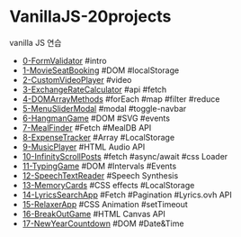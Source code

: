 # VanillaJS-20projects
vanilla JS 연습

- [0-FormValidator](./0-FormValidator) #intro
- [1-MovieSeatBooking](./1-MovieSeatBooking) #DOM #localStorage
- [2-CustomVideoPlayer](./2-CustomVideoPlayer) #video
- [3-ExchangeRateCalculator](./3-ExchangeRateCalculator) #api #fetch
- [4-DOMArrayMethods](./4-DOMArrayMethods) #forEach #map #filter #reduce
- [5-MenuSliderModal](./5-MenuSliderModal) #modal #toggle-navbar
- [6-HangmanGame](./6-HangmanGame) #DOM #SVG #events
- [7-MealFinder](./7-MealFinder) #Fetch #MealDB API
- [8-ExpenseTracker](./8-ExpenseTracker) #Array #LocalStorage
- [9-MusicPlayer](./9-MusicPlayer) #HTML Audio API
- [10-InfinityScrollPosts](./10-InfinityScrollPosts) #fetch #async/await #css Loader
- [11-TypingGame](./11-TypingGame) #DOM #Intervals #Events
- [12-SpeechTextReader](./12-SpeechTextReader) #Speech Synthesis
- [13-MemoryCards](./13-MemoryCards) #CSS effects #LocalStorage
- [14-LyricsSearchApp](./14-LyricsSearchApp) #Fetch #Pagination #Lyrics.ovh API
- [15-RelaxerApp](./15-RelaxerApp) #CSS Animation #setTimeout
- [16-BreakOutGame](./16-BreakOutGame) #HTML Canvas API
- [17-NewYearCountdown](./17NewYearCountdown) #DOM #Date&Time